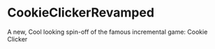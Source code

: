 # CookieClickerRevamped
A new, Cool looking spin-off of the famous incremental game: Cookie Clicker
